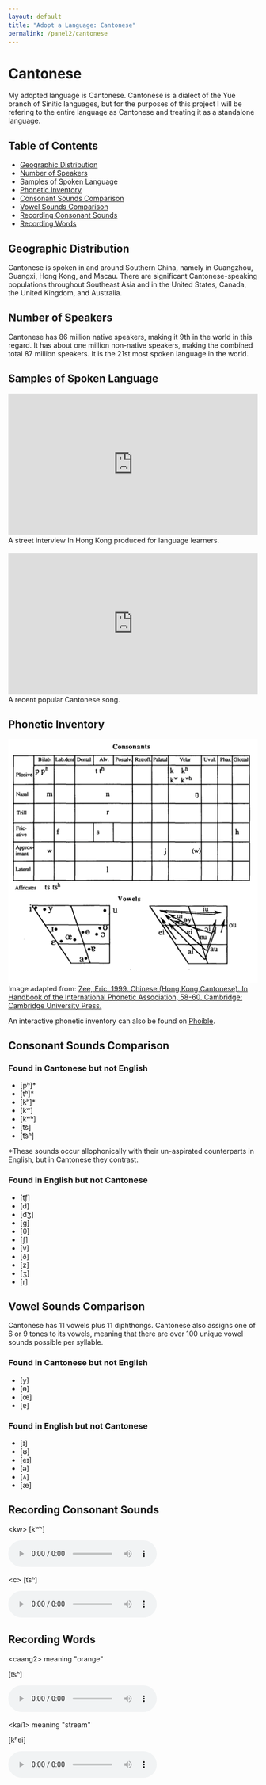 ```yaml
---
layout: default
title: "Adopt a Language: Cantonese"
permalink: /panel2/cantonese
---
```



# Cantonese
My adopted language is Cantonese. Cantonese is a dialect of the Yue branch of Sinitic languages, but for the purposes of this project I will be refering to the entire language as Cantonese and treating it as a standalone language.

## Table of Contents
* [Geographic Distribution](#geographic-distribution)
* [Number of Speakers](#number-of-speakers)
* [Samples of Spoken Language](#samples-of-spoken-language)
* [Phonetic Inventory](#phonetic-inventory)
* [Consonant Sounds Comparison](#consonant-sounds-comparison)
* [Vowel Sounds Comparison](#vowel-sounds-comparison)
* [Recording Consonant Sounds](#recording-consonant-sounds)
* [Recording Words](#recording-words)

## Geographic Distribution
Cantonese is spoken in and around Southern China, namely in Guangzhou, Guangxi, Hong Kong, and Macau. There are significant Cantonese-speaking populations throughout Southeast Asia and in the United States, Canada, the United Kingdom, and Australia.

## Number of Speakers
Cantonese has 86 million native speakers, making it 9th in the world in this regard. It has about one million non-native speakers, making the combined total 87 million speakers. It is the 21st most spoken language in the world.

## Samples of Spoken Language
<iframe width="100%" height="285" src="https://www.youtube.com/embed/UYEXT0uhFLw?si=F-cQwSBjDNKTAL8c&amp;start=36" title="Easy Cantonese 3 - What do you like about Hong Kong?" frameborder="0" allow="accelerometer; autoplay; clipboard-write; encrypted-media; gyroscope; picture-in-picture; web-share" referrerpolicy="strict-origin-when-cross-origin" allowfullscreen></iframe>
A street interview In Hong Kong produced for language learners.
<br><br>

<iframe width="100%" height="285" src="https://www.youtube.com/embed/y0DJTvny0Bc?si=YwvAuFyrCd_IR-h0&amp;start=66" title="林峯 Raymond Lam - 幼稚未完 Still Naive (Official Music Video)" frameborder="0" allow="accelerometer; autoplay; clipboard-write; encrypted-media; gyroscope; picture-in-picture; web-share" referrerpolicy="strict-origin-when-cross-origin" allowfullscreen></iframe>
A recent popular Cantonese song.

## Phonetic Inventory
![Cantonese Phonetic Inventory](/cel1/cantonese_phonetic_inventory.png "Cantonese Phonetic Inventory")
Image adapted from: [Zee, Eric. 1999. Chinese (Hong Kong Cantonese). In Handbook of the International Phonetic Association, 58-60. Cambridge: Cambridge University Press.](https://www.cambridge.org/core/services/aop-cambridge-core/content/view/BE506B659CA1CCDC96570765FF35FD73/S0025100300006058a.pdf/chinese-hong-kong-cantonese.pdf)

An interactive phonetic inventory can also be found on [Phoible](https://phoible.org/inventories/view/2309#tipa).


## Consonant Sounds Comparison

### Found in Cantonese but not English
* \[pʰ\]*
* \[tʰ\]*
* \[kʰ\]*
* \[kʷ\]
* \[kʷʰ\]
* \[t͡s\]
* \[t͡sʰ\]

\*These sounds occur allophonically with their un-aspirated counterparts in English, but in Cantonese they contrast.

### Found in English but not Cantonese
* \[t͡ʃ\]
* \[d\]
* \[d͡ʒ\]
* \[ɡ\]
* \[θ\]
* \[ʃ\]
* \[v\]
* \[ð\]
* \[z\]
* \[ʒ\]
* \[r\]

## Vowel Sounds Comparison
Cantonese has 11 vowels plus 11 diphthongs. Cantonese also assigns one of 6 or 9 tones to its vowels, meaning that there are over 100 unique vowel sounds possible per syllable.

### Found in Cantonese but not English
* \[y\]
* \[ɵ\]
* \[œ\]
* \[ɐ\]

### Found in English but not Cantonese
* \[ɪ\]
* \[ʊ\]
* \[eɪ\]
* \[ə\]
* \[ʌ\]
* \[æ\]

## Recording Consonant Sounds
\<kw\> \[kʷʰ\]

<audio id="audio" controls="" src="/cel1/cantonese_kwh.m4a"></audio>

\<c\> \[t͡sʰ\]

<audio id="audio" controls="" src="/cel1/cantonese_tsh.m4a"></audio>

## Recording Words
\<caang2\> meaning "orange"

\[t͡sʰ\]

<audio id="audio" controls="" src="/cel1/cantonese_caang2.m4a"></audio>

\<kai1\> meaning "stream"

\[kʰɐi\]

<audio id="audio" controls="" src="/cel1/cantonese_kai1.m4a"></audio>



